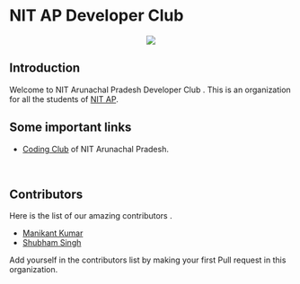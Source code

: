 # NIT AP Developer Club
<p align="center">

<img align="center" src="https://github.com/nit-ap/nit-ap/blob/main/NITAP.png" />

</p>


## Introduction
Welcome to NIT Arunachal Pradesh Developer Club . This is an organization for all the students of <a href="https://www.nitap.ac.in/">NIT AP</a>.
## Some important links 
<ul>
  <li><a href="https://www.nitap.ac.in/quick/CodingClub/home/">Coding Club</a> of NIT Arunachal Pradesh.</li>
</ul>

<br>

## Contributors 
Here is the list of our amazing contributors .
<ul>
  <li><a href="https://github.com/devil-cyber">Manikant Kumar</a></li>
  <li><a href="https://github.com/suubh">Shubham Singh</a></li>
</ul>
 Add yourself in the contributors list by making your first Pull request in this organization. 

